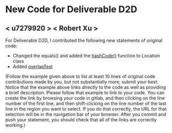 # New Code for Deliverable D2D

## < u7279920 > < Robert Xu >

For Deliverable D2D, I contributed the following new statements of original code:

- Changed the equals() and added the [hashCode()](https://gitlab.cecs.anu.edu.au/u4147512/comp1110-ass2-tue09c/-/blob/master/src/comp1110/ass2/Location.java#L171-186) function to Location class
- Added [overlapTest](https://gitlab.cecs.anu.edu.au/u4147512/comp1110-ass2-tue09c/-/blob/master/tests/comp1110/ass2/OverlapsTest.java)

(Follow the example given above to list at least 10 lines of original code contributions made by you, but not substantially more; submit your best. Notice that the example above links directly to the code as well as providing a brief description.   Please follow that example to link to your code.  You can create the link by browsing your code in gitlab, and then clicking on the line number of the first line, and then shift-clicking on the line number of the last line in the region you want to select.  If you do that correctly, the URL for that selection will be in the navigation bar of your browser.  After you commit and push your statement, you should check that all of the links are correctly working.)
